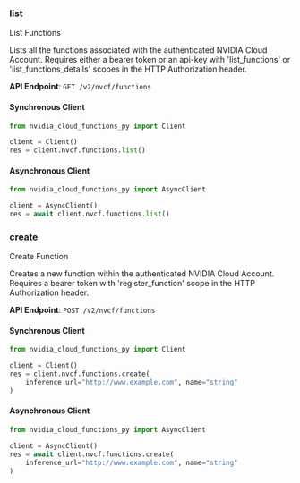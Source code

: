 
### list <a name="list"></a>
List Functions

Lists all the functions associated with the authenticated NVIDIA Cloud Account.  Requires either a bearer token or an api-key with 'list_functions' or  'list_functions_details' scopes in the HTTP Authorization header.

**API Endpoint**: `GET /v2/nvcf/functions`

#### Synchronous Client

```python
from nvidia_cloud_functions_py import Client

client = Client()
res = client.nvcf.functions.list()
```

#### Asynchronous Client

```python
from nvidia_cloud_functions_py import AsyncClient

client = AsyncClient()
res = await client.nvcf.functions.list()
```

### create <a name="create"></a>
Create Function

Creates a new function within the authenticated NVIDIA Cloud Account. Requires a  bearer token with 'register_function' scope in the HTTP Authorization header. 

**API Endpoint**: `POST /v2/nvcf/functions`

#### Synchronous Client

```python
from nvidia_cloud_functions_py import Client

client = Client()
res = client.nvcf.functions.create(
    inference_url="http://www.example.com", name="string"
)
```

#### Asynchronous Client

```python
from nvidia_cloud_functions_py import AsyncClient

client = AsyncClient()
res = await client.nvcf.functions.create(
    inference_url="http://www.example.com", name="string"
)
```
